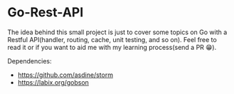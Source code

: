 # Go-Rest-API
The idea behind this small project is just to cover some topics on Go with a Restful API(handler, routing, cache, unit testing, and so on). Feel free to read it or if you want to aid me with my learning process(send a PR 😁).

Dependencies:

- https://github.com/asdine/storm
- https://labix.org/gobson
